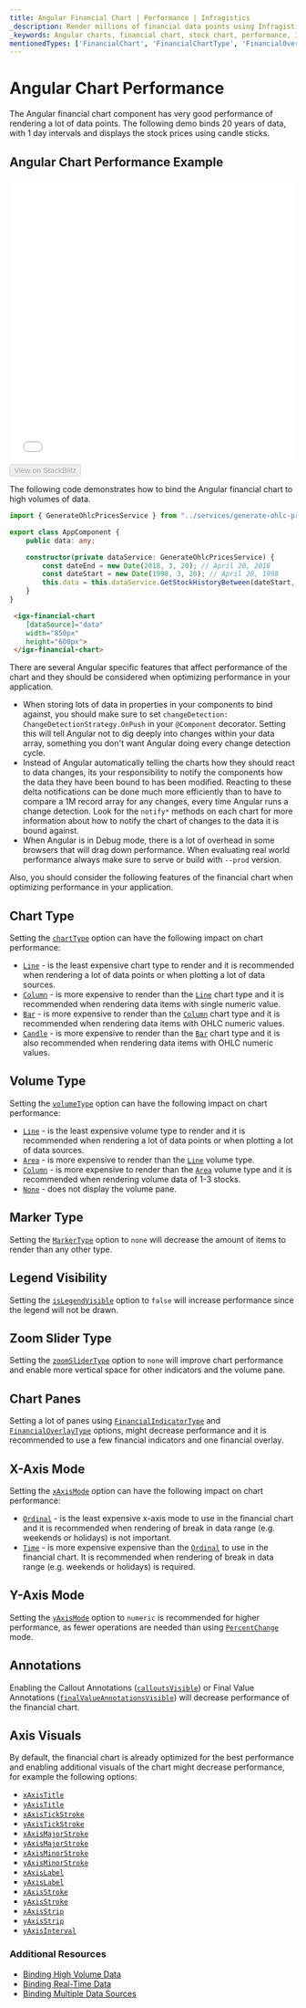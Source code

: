 ```yaml
---
title: Angular Financial Chart | Performance | Infragistics
_description: Render millions of financial data points using Infragistics' Angular financial chart control at super fast speed. Check out the Ignite UI for Angular graph's high performance!
_keywords: Angular charts, financial chart, stock chart, performance, Ignite UI for Angular, Infragistics, data binding
mentionedTypes: ['FinancialChart', 'FinancialChartType', 'FinancialOverlayType', 'FinancialChartVolumeType', 'MarkerType', 'FinancialChartXAxisMode', 'FinancialChartZoomSliderType', 'FinancialChartYAxisMode', 'DomainChart' ]
---
```


# Angular Chart Performance

The Angular financial chart component has very good performance of rendering a lot of data points. The following demo binds 20 years of data, with 1 day intervals and displays the stock prices using candle sticks.

## Angular Chart Performance Example

<div class="sample-container loading" style="height: 500px">
    <iframe id="financial-chart-performance-iframe" src='{environment:dvDemosBaseUrl}/charts/financial-chart-performance' width="100%" height="100%" seamless frameBorder="0" onload="onXPlatSampleIframeContentLoaded(this);"></iframe>
</div>
<div>
    <button data-localize="stackblitz" disabled class="stackblitz-btn"   data-iframe-id="financial-chart-performance-iframe" data-demos-base-url="{environment:dvDemosBaseUrl}">View on StackBlitz
    </button>


</div>
<div class="divider--half"></div>

The following code demonstrates how to bind the Angular financial chart to high volumes of data.

```ts
import { GenerateOhlcPricesService } from "../services/generate-ohlc-prices.service";

export class AppComponent {
    public data: any;

    constructor(private dataService: GenerateOhlcPricesService) {
        const dateEnd = new Date(2018, 3, 20); // April 20, 2018
        const dateStart = new Date(1998, 3, 20); // April 20, 1998
        this.data = this.dataService.GetStockHistoryBetween(dateStart, dateEnd);
    }
}
```

```html
 <igx-financial-chart
    [dataSource]="data"
    width="850px"
    height="600px">
 </igx-financial-chart>
```

There are several Angular specific features that affect performance of the chart and they should be considered when optimizing performance in your application.

-   When storing lots of data in properties in your components to bind against, you should make sure to set `changeDetection: ChangeDetectionStrategy.OnPush` in your `@Component` decorator. Setting this will tell Angular not to dig deeply into changes within your data array, something you don't want Angular doing every change detection cycle.
-   Instead of Angular automatically telling the charts how they should react to data changes, its your responsibility to notify the components how the data they have been bound to has been modified. Reacting to these delta notifications can be done much more efficiently than to have to compare a 1M record array for any changes, every time Angular runs a change detection. Look for the `notify*` methods on each chart for more information about how to notify the chart of changes to the data it is bound against.
-   When Angular is in Debug mode, there is a lot of overhead in some browsers that will drag down performance. When evaluating real world performance always make sure to serve or build with `--prod` version.

<!-- -->

Also, you should consider the following features of the financial chart when optimizing performance in your application.

## Chart Type

Setting the [`chartType`]({environment:dvApiBaseUrl}/products/ignite-ui-angular/api/docs/typescript/latest/classes/igxfinancialchartcomponent.html#charttype) option can have the following impact on chart performance:

-   [`Line`]({environment:dvApiBaseUrl}/products/ignite-ui-angular/api/docs/typescript/latest/enums/financialcharttype.html#line) - is the least expensive chart type to render and it is recommended when rendering a lot of data points or when plotting a lot of data sources.
-   [`Column`]({environment:dvApiBaseUrl}/products/ignite-ui-angular/api/docs/typescript/latest/enums/financialcharttype.html#column) - is more expensive to render than the [`Line`]({environment:dvApiBaseUrl}/products/ignite-ui-angular/api/docs/typescript/latest/enums/financialcharttype.html#line) chart type and it is recommended when rendering data items with single numeric value.
-   [`Bar`]({environment:dvApiBaseUrl}/products/ignite-ui-angular/api/docs/typescript/latest/enums/financialcharttype.html#bar) - is more expensive to render than the [`Column`]({environment:dvApiBaseUrl}/products/ignite-ui-angular/api/docs/typescript/latest/enums/financialcharttype.html#column) chart type and it is recommended when rendering data items with OHLC  numeric values.
-   [`Candle`]({environment:dvApiBaseUrl}/products/ignite-ui-angular/api/docs/typescript/latest/enums/financialcharttype.html#candle) - is more expensive to render than the [`Bar`]({environment:dvApiBaseUrl}/products/ignite-ui-angular/api/docs/typescript/latest/enums/financialcharttype.html#bar) chart type and it is also recommended when rendering data items with OHLC  numeric values.

## Volume Type

Setting the [`volumeType`]({environment:dvApiBaseUrl}/products/ignite-ui-angular/api/docs/typescript/latest/classes/igxfinancialchartcomponent.html#volumetype) option can have the following impact on chart performance:

-   [`Line`]({environment:dvApiBaseUrl}/products/ignite-ui-angular/api/docs/typescript/latest/enums/financialcharttype.html#line) - is the least expensive volume type to render and it is recommended when rendering a lot of data points or when plotting a lot of data sources.
-   [`Area`]({environment:dvApiBaseUrl}/products/ignite-ui-angular/api/docs/typescript/latest/enums/financialchartvolumetype.html#area) - is more expensive to render than the [`Line`]({environment:dvApiBaseUrl}/products/ignite-ui-angular/api/docs/typescript/latest/enums/financialcharttype.html#line) volume type.
-   [`Column`]({environment:dvApiBaseUrl}/products/ignite-ui-angular/api/docs/typescript/latest/enums/financialcharttype.html#column) - is more expensive to render than the [`Area`]({environment:dvApiBaseUrl}/products/ignite-ui-angular/api/docs/typescript/latest/enums/financialchartvolumetype.html#area) volume type and it is recommended when rendering volume data of 1-3 stocks.
-   [`None`]({environment:dvApiBaseUrl}/products/ignite-ui-angular/api/docs/typescript/latest/enums/financialchartvolumetype.html#none) - does not display the volume pane.

## Marker Type

Setting the [`MarkerType`]({environment:dvApiBaseUrl}/products/ignite-ui-angular/api/docs/typescript/latest/enums/markertype.html) option to `none` will decrease the amount of items to render than any other type.

## Legend Visibility

Setting the [`isLegendVisible`]({environment:dvApiBaseUrl}/products/ignite-ui-angular/api/docs/typescript/latest/classes/igxfinancialchartcomponent.html#islegendvisible) option to `false` will increase performance since the legend will not be drawn.

## Zoom Slider Type

Setting the [`zoomSliderType`]({environment:dvApiBaseUrl}/products/ignite-ui-angular/api/docs/typescript/latest/classes/igxfinancialchartcomponent.html#zoomslidertype) option to `none` will improve chart performance and enable more vertical space for other indicators and the volume pane.

## Chart Panes

Setting a lot of panes using [`FinancialIndicatorType`]({environment:dvApiBaseUrl}/products/ignite-ui-angular/api/docs/typescript/latest/enums/financialindicatortype.html) and [`FinancialOverlayType`]({environment:dvApiBaseUrl}/products/ignite-ui-angular/api/docs/typescript/latest/enums/financialoverlaytype.html) options, might decrease performance and it is recommended to use a few financial indicators and one financial overlay.

## X-Axis Mode

Setting the [`xAxisMode`]({environment:dvApiBaseUrl}/products/ignite-ui-angular/api/docs/typescript/latest/classes/igxfinancialchartcomponent.html#xaxismode) option can have the following impact on chart performance:

-   [`Ordinal`]({environment:dvApiBaseUrl}/products/ignite-ui-angular/api/docs/typescript/latest/enums/financialchartxaxismode.html#ordinal) - is the least expensive x-axis mode to use in the financial chart and it is recommended when rendering of break in data range (e.g. weekends or holidays) is not important.
-   [`Time`]({environment:dvApiBaseUrl}/products/ignite-ui-angular/api/docs/typescript/latest/enums/financialchartxaxismode.html#time) - is more expensive expensive than the [`Ordinal`]({environment:dvApiBaseUrl}/products/ignite-ui-angular/api/docs/typescript/latest/enums/financialchartxaxismode.html#ordinal) to use in the financial chart. It is recommended when rendering of break in data range (e.g. weekends or holidays) is  required.

## Y-Axis Mode

Setting the [`yAxisMode`]({environment:dvApiBaseUrl}/products/ignite-ui-angular/api/docs/typescript/latest/classes/igxfinancialchartcomponent.html#yaxismode) option to `numeric` is recommended for higher performance, as fewer operations are needed than using [`PercentChange`]({environment:dvApiBaseUrl}/products/ignite-ui-angular/api/docs/typescript/latest/enums/financialchartyaxismode.html#percentchange) mode.

## Annotations

Enabling the Callout Annotations ([`calloutsVisible`]({environment:dvApiBaseUrl}/products/ignite-ui-angular/api/docs/typescript/latest/classes/igxdomainchartcomponent.html#calloutsvisible)) or Final Value Annotations ([`finalValueAnnotationsVisible`]({environment:dvApiBaseUrl}/products/ignite-ui-angular/api/docs/typescript/latest/classes/igxdomainchartcomponent.html#finalvalueannotationsvisible)) will decrease performance of the financial chart.

## Axis Visuals

By default, the financial chart is already optimized for the best performance and enabling additional visuals of the chart might decrease performance, for example the following options:

-   [`xAxisTitle`]({environment:dvApiBaseUrl}/products/ignite-ui-angular/api/docs/typescript/latest/classes/igxxychartcomponent.html#xaxistitle)
-   [`yAxisTitle`]({environment:dvApiBaseUrl}/products/ignite-ui-angular/api/docs/typescript/latest/classes/igxxychartcomponent.html#yaxistitle)
-   [`xAxisTickStroke`]({environment:dvApiBaseUrl}/products/ignite-ui-angular/api/docs/typescript/latest/classes/igxxychartcomponent.html#xaxistickstroke)
-   [`yAxisTickStroke`]({environment:dvApiBaseUrl}/products/ignite-ui-angular/api/docs/typescript/latest/classes/igxxychartcomponent.html#yaxistickstroke)
-   [`xAxisMajorStroke`]({environment:dvApiBaseUrl}/products/ignite-ui-angular/api/docs/typescript/latest/classes/igxxychartcomponent.html#xaxismajorstroke)
-   [`yAxisMajorStroke`]({environment:dvApiBaseUrl}/products/ignite-ui-angular/api/docs/typescript/latest/classes/igxxychartcomponent.html#yaxismajorstroke)
-   [`xAxisMinorStroke`]({environment:dvApiBaseUrl}/products/ignite-ui-angular/api/docs/typescript/latest/classes/igxxychartcomponent.html#xaxisminorstroke)
-   [`yAxisMinorStroke`]({environment:dvApiBaseUrl}/products/ignite-ui-angular/api/docs/typescript/latest/classes/igxxychartcomponent.html#yaxisminorstroke)
-   [`xAxisLabel`]({environment:dvApiBaseUrl}/products/ignite-ui-angular/api/docs/typescript/latest/classes/igxxychartcomponent.html#xaxislabel)
-   [`yAxisLabel`]({environment:dvApiBaseUrl}/products/ignite-ui-angular/api/docs/typescript/latest/classes/igxxychartcomponent.html#yaxislabel)
-   [`xAxisStroke`]({environment:dvApiBaseUrl}/products/ignite-ui-angular/api/docs/typescript/latest/classes/igxxychartcomponent.html#xaxisstroke)
-   [`yAxisStroke`]({environment:dvApiBaseUrl}/products/ignite-ui-angular/api/docs/typescript/latest/classes/igxxychartcomponent.html#yaxisstroke)
-   [`xAxisStrip`]({environment:dvApiBaseUrl}/products/ignite-ui-angular/api/docs/typescript/latest/classes/igxxychartcomponent.html#xaxisstrip)
-   [`yAxisStrip`]({environment:dvApiBaseUrl}/products/ignite-ui-angular/api/docs/typescript/latest/classes/igxxychartcomponent.html#yaxisstrip)
-   [`yAxisInterval`]({environment:dvApiBaseUrl}/products/ignite-ui-angular/api/docs/typescript/latest/classes/igxfinancialchartcomponent.html#yaxisinterval)

<div class="divider--half"></div>

### Additional Resources

<div class="divider--half"></div>

-   [Binding High Volume Data](financial-chart-high-volume.md)
-   [Binding Real-Time Data](financial-chart-high-frequency.md)
-   [Binding Multiple Data Sources](financial-chart-multiple-data.md)
